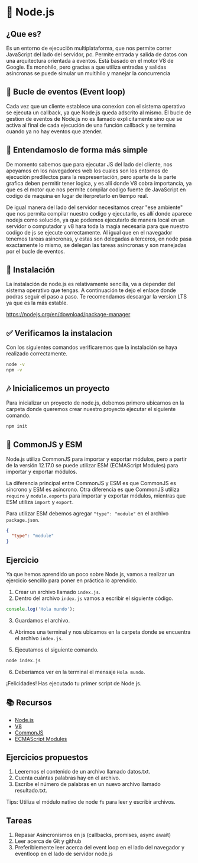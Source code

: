 # 🔨 Node.js

## ¿Que es?

Es un entorno de ejecuciòn multiplataforma, que nos permite correr JavaScript del lado del servidor, pc.
Permite entrada y salida de datos con una arquitectura orientada a eventos. Está basado en el motor V8 de Google. Es monohilo, pero gracias a que utiliza entradas y salidas asincronas se puede simular un multihilo y manejar la concurrencia

## 🔁 Bucle de eventos (Event loop)

Cada vez que un cliente establece una conexion con el sistema operativo se ejecuta un callback, ya que Node.js queda adscrito al mismo. El bucle de gestion de eventos de Node.js no es llamado explicitamente sino que se activa al final de cada ejecución de una función callback y se termina cuando ya no hay eventos que atender. 

## 📝 Entendamoslo de forma más simple

De momento sabemos que para ejecutar JS del lado del cliente, nos apoyamos en los navegadores web los cuales son los entornos de ejecución predilectos para la respresentación, pero aparte de la parte grafica deben permitir tener logica, y es allí donde V8 cobra importancia, ya que es el motor que nos permite compilar codigo fuente de JavaScript en codigo de maquina en lugar de iterpretarlo en tiempo real.

De igual manera del lado del servidor necesitamos crear "ese ambiente" que nos permita compilar nuestro codigo y ejecutarlo, es allí donde aparece nodejs como solución, ya que podemos ejecutarlo de manera local en un servidor o computador y v8 hara toda la magia necesaria para que nuestro codigo de js se ejecute correctamente. Al igual que en el navegador tenemos tareas asincronas, y estas son delegadas a terceros, en node pasa exactamente lo mismo, se delegan las tareas asincronas y son manejadas por el bucle de eventos.

## 🔩 Instalación

La instalación de node.js es relativamente sencilla, va a depender del sistema operativo que tengas.
A continuación te dejo el enlace donde podras seguir el paso a paso.
Te recomendamos descargar la version LTS ya que es la más estable.

https://nodejs.org/en/download/package-manager

## ✅ Verificamos la instalacion

Con los siguientes comandos verificaremos que la instalación se haya realizado correctamente.

```bash
node -v
npm -v
```

## 🎶 Inicialicemos un proyecto

Para inicializar un proyecto de node.js, debemos primero ubicarnos en la carpeta donde queremos crear nuestro proyecto ejecutar el siguiente comando.

```bash
npm init
```

## 🥊 CommonJS y ESM

Node.js utiliza CommonJS para importar y exportar módulos, pero a partir de la versión 12.17.0 se puede utilizar ESM (ECMAScript Modules) para importar y exportar módulos.

La diferencia principal entre CommonJS y ESM es que CommonJS es síncrono y ESM es asíncrono. Otra diferencia es que CommonJS utiliza `require` y `module.exports` para importar y exportar módulos, mientras que ESM utiliza `import` y `export`.

Para utilizar ESM debemos agregar `"type": "module"` en el archivo `package.json`.

```json
{
  "type": "module"
}
```

## Ejercicio

Ya que hemos aprendido un poco sobre Node.js, vamos a realizar un ejercicio sencillo para poner en práctica lo aprendido.

1. Crear un archivo llamado `index.js`.
2. Dentro del archivo `index.js` vamos a escribir el siguiente código.

```js
console.log('Hola mundo');
```

3. Guardamos el archivo.

4. Abrimos una terminal y nos ubicamos en la carpeta donde se encuentra el archivo `index.js`.

5. Ejecutamos el siguiente comando.

```bash
node index.js
```

6. Deberíamos ver en la terminal el mensaje `Hola mundo`.

¡Felicidades! Has ejecutado tu primer script de Node.js.

## 📚 Recursos

- [Node.js](https://nodejs.org)
- [V8](https://v8.dev)
- [CommonJS](https://requirejs.org/docs/commonjs.html)
- [ECMAScript Modules](https://nodejs.org/api/esm.html)

## Ejercicios propuestos

1. Leeremos el contenido de un archivo llamado datos.txt.
2. Cuenta cuántas palabras hay en el archivo.
3. Escribe el número de palabras en un nuevo archivo llamado resultado.txt.

Tips: Utiliza el módulo nativo de node `fs` para leer y escribir archivos.


## Tareas

1. Repasar Asincronismos en js (callbacks, promises, async await)
2. Leer acerca de Git y github
3. Preferiblemente leer acerca del event loop en el lado del navegador y eventloop en el lado de servidor node.js